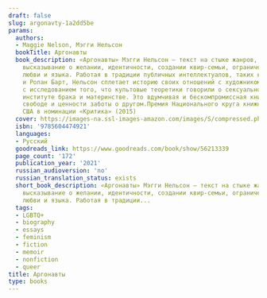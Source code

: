 ```yaml
---
draft: false
slug: argonavty-1a2dd5be
params:
  authors:
  - Maggie Nelson, Мэгги Нельсон
  bookTitle: Аргонавты
  book_description: «Аргонавты» Мэгги Нельсон — текст на стыке жанров, автотеоретическое
    высказывание о желании, идентичности, создании квир-семьи, ограничениях и возможностях
    любви и языка. Работая в традиции публичных интеллектуалов, таких как Сьюзен Сонтаг
    и Ролан Барт, Нельсон сплетает историю своих отношений с художником Гарри Доджем
    с исследованием того, что культовые теоретики говорили о сексуальности, гендере,
    институте брака и материнстве. Это вдумчивая и бескомпромиссная книга о радикальной
    свободе и ценности заботы о другом.Премия Национального круга книжных критиков
    США в номинации «Критика» (2015)
  cover: https://images-na.ssl-images-amazon.com/images/S/compressed.photo.goodreads.com/books/1607408770l/56213339.jpg
  isbn: '9785604474921'
  languages:
  - Русский
  goodreads_link: https://www.goodreads.com/book/show/56213339
  page_count: '172'
  publication_year: '2021'
  russian_audioversion: 'no'
  russian_translation_status: exists
  short_book_description: «Аргонавты» Мэгги Нельсон — текст на стыке жанров, автотеоретическое
    высказывание о желании, идентичности, создании квир-семьи, ограничениях и возможностях
    любви и языка. Работая в традиции...
  tags:
  - LGBTQ+
  - biography
  - essays
  - feminism
  - fiction
  - memoir
  - nonfiction
  - queer
title: Аргонавты
type: books
---
```

